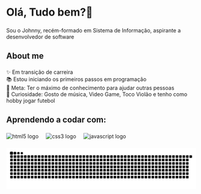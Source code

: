 <h1 align="left">Olá, Tudo bem?👋</h1>

###

<p align="left">Sou o Johnny, recém-formado em Sistema de Informação, aspirante a desenvolvedor de software</p>

###

<h2 align="left">About me</h2>

###

<p align="left">✨ Em transição de carreira<br>📚 Estou iniciando os primeiros passos em programação<br>🎯 Meta: Ter o máximo de conhecimento para ajudar outras pessoas<br>🎲 Curiosidade: Gosto de música, Video Game, Toco Violão e tenho como hobby jogar futebol</p>

###

<h2 align="left">Aprendendo a codar com:</h2>

###

<div align="left">
  <img src="https://cdn.jsdelivr.net/gh/devicons/devicon/icons/html5/html5-original.svg" height="40" alt="html5 logo"  />
  <img width="12" />
  <img src="https://cdn.jsdelivr.net/gh/devicons/devicon/icons/css3/css3-original.svg" height="40" alt="css3 logo"  />
  <img width="12" />
  <img src="https://cdn.jsdelivr.net/gh/devicons/devicon/icons/javascript/javascript-original.svg" height="40" alt="javascript logo"  />
</div>

###

<img src="https://raw.githubusercontent.com/johnnymaia/johnnymaia/output/snake.svg" alt="Snake animation" />

###
